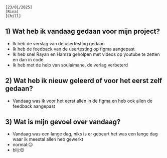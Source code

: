 `[23/01/2025]`  
`[Rina]`  
`[Chill]`

## 1) Wat heb ik vandaag gedaan voor mijn project?

- Ik heb de verslag van de usertesting gedaan
- Ik heb de feedback van de usertesting op figma aangepast
- Ik heb snel Rayan en Hamza geholpen met videos op youtube te zetten en dan in code
- Ik heb met de help van soulaimane, de verlag verbeterd

## 2) Wat heb ik nieuw geleerd of voor het eerst zelf gedaan?

- Vandaag was ik voor het eerst allen in de figma en heb ook allen de feedback aangepast

## 3) Wat is mijn gevoel over vandaag?

- Vandaag was een lange dag, niks is er gebeurt het was een lange dag waar ik meestal allen heb gewerkt
- normal:😐
- blij:😊